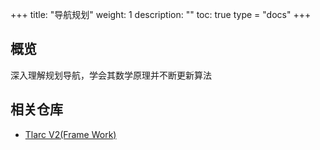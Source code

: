 
+++
title: "导航规划"
weight: 1
description: ""
toc: true
type = "docs"
+++


## 概览

深入理解规划导航，学会其数学原理并不断更新算法

## 相关仓库

- [Tlarc V2(Frame Work)](https://github.com//alliance-algorithm/tlarc/tree/v2)
